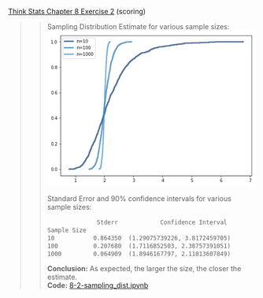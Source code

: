 [Think Stats Chapter 8 Exercise 2](http://greenteapress.com/thinkstats2/html/thinkstats2009.html#toc77) (scoring)

>>Sampling Distribution Estimate for various sample sizes:  
>>![8-2-sampling_dist-plot.png](8-2-sampling_dist-plot.png)
>>
>>Standard Error and 90% confidence intervals for various sample sizes:  
>>```
>>               Stderr            Confidence Interval  
>>Sample Size                                           
>>10           0.864350  (1.29075739226, 3.8172459705)  
>>100          0.207680  (1.7116852503, 2.38757391051)  
>>1000         0.064909  (1.8946167797, 2.11013607849)  
>>```
>> **Conclusion:** As expected, the larger the size, the closer the estimate.  
>> **Code:** [8-2-sampling_dist.ipynb](8-2-sampling_dist.ipynb)
